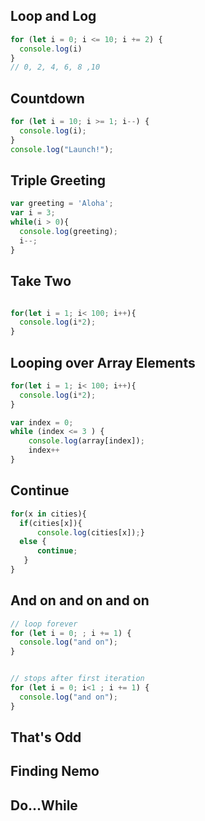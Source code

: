## Loop and Log

```javascript
for (let i = 0; i <= 10; i += 2) {
  console.log(i) 
}
// 0, 2, 4, 6, 8 ,10
```

## Countdown
```javascript
for (let i = 10; i >= 1; i--) {
  console.log(i);
}
console.log("Launch!");
```
## Triple Greeting
```javascript
var greeting = 'Aloha';
var i = 3; 
while(i > 0){
  console.log(greeting);
  i--;
}
```
## Take Two
```javascript

for(let i = 1; i< 100; i++){
  console.log(i*2);
}

```
## Looping over Array Elements
```javascript
for(let i = 1; i< 100; i++){
  console.log(i*2);
}

var index = 0;
while (index <= 3 ) { 
    console.log(array[index]); 
    index++
}

```
## Continue
```javascript
for(x in cities){
  if(cities[x]){
      console.log(cities[x]);}
  else {
      continue;
   }
}

```
## And on and on and on
```javascript
// loop forever 
for (let i = 0; ; i += 1) {
  console.log("and on");
}


// stops after first iteration 
for (let i = 0; i<1 ; i += 1) {
  console.log("and on");
}
```
## That's Odd
## Finding Nemo
## Do...While
